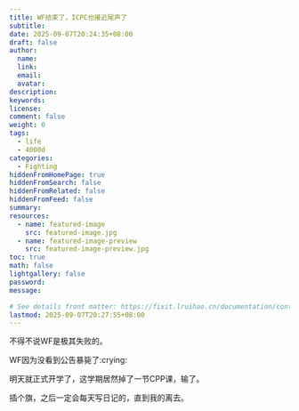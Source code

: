 ```yaml
---
title: WF结束了，ICPC也接近尾声了
subtitle:
date: 2025-09-07T20:24:35+08:00
draft: false
author:
  name:
  link:
  email:
  avatar:
description:
keywords:
license:
comment: false
weight: 0
tags:
  - life
  - 4000d
categories:
  - Fighting
hiddenFromHomePage: true
hiddenFromSearch: false
hiddenFromRelated: false
hiddenFromFeed: false
summary:
resources:
  - name: featured-image
    src: featured-image.jpg
  - name: featured-image-preview
    src: featured-image-preview.jpg
toc: true
math: false
lightgallery: false
password:
message:

# See details front matter: https://fixit.lruihao.cn/documentation/content-management/introduction/#front-matter
lastmod: 2025-09-07T20:27:55+08:00
---
```


不得不说WF是极其失败的。

<!--more-->

WF因为没看到公告暴毙了:crying:

明天就正式开学了，这学期居然掉了一节CPP课，输了。

插个旗，之后一定会每天写日记的，直到我的离去。